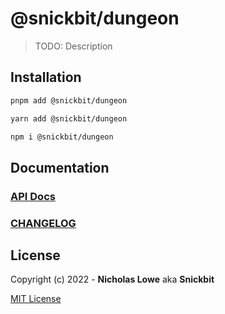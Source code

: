 # @snickbit/dungeon

<!--START_SECTION:readmes-description-->

> TODO: Description

<!--END_SECTION:readmes-description-->

## Installation
```bash
pnpm add @snickbit/dungeon
```

```bash
yarn add @snickbit/dungeon
```

```bash
npm i @snickbit/dungeon
```

## Documentation

### [API Docs](https://github.com/snickbit/dungeon/blob/main/docs/README.md)

### [CHANGELOG](https://github.com/snickbit/dungeon/blob/main/CHANGELOG.md)

## License

Copyright (c) 2022 - **Nicholas Lowe** aka **Snickbit**

[MIT License](https://github.com/snickbit/dungeon/blob/main/LICENSE)
